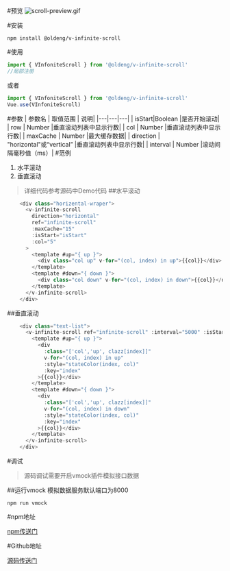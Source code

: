 #预览
![scroll-preview.gif](https://upload-images.jianshu.io/upload_images/15373994-58182328d0a05d78.gif?imageMogr2/auto-orient/strip)



#安装

```
npm install @oldeng/v-infinite-scroll
```

#使用

```js
import { VInfoniteScroll } from '@oldeng/v-infinite-scroll'
//局部注册
```
或者
```js
import { VInfoniteScroll } from '@oldeng/v-infinite-scroll'
Vue.use(VInfoniteScroll)
```
#参数
|  参数名 | 取值范围   | 说明|
|---|---|---|
| isStart|Boolean |是否开始滚动|
|  row | Number |垂直滚动列表中显示行数|
|  col | Number |垂直滚动列表中显示行数|
|  maxCache | Number |最大缓存数据|
|  direction | "horizontal"或“vertical” |垂直滚动列表中显示行数|
|  interval | Number |滚动间隔毫秒值（ms）|
#范例
1. 水平滚动
2. 垂直滚动
>详细代码参考源码中Demo代码
##水平滚动
```js
    <div class="horizental-wraper">
      <v-infinite-scroll
        direction="horizontal"
        ref="infinite-scroll"
        :maxCache="15"
        :isStart="isStart"
        :col="5"
      >
        <template #up="{ up }">
          <div class="col up" v-for="(col, index) in up">{{col}}</div>
        </template>
        <template #down="{ down }">
          <div class="col down" v-for="(col, index) in down">{{col}}</div>
        </template>
      </v-infinite-scroll>
    </div>
```
##垂直滚动
```js
    <div class="text-list">
      <v-infinite-scroll ref="infinite-scroll" :interval="5000" :isStart="isStart" :row="5">
        <template #up="{ up }">
          <div
            :class="['col','up', clazz[index]]"
            v-for="(col, index) in up"
            :style="stateColor(index, col)"
            :key="index"
          >{{col}}</div>
        </template>
        <template #down="{ down }">
          <div
            :class="['col','up', clazz[index]]"
            v-for="(col, index) in down"
            :style="stateColor(index, col)"
            :key="index"
          >{{col}}</div>
        </template>
      </v-infinite-scroll>
    </div>
```

#调试
>源码调试需要开启vmock插件模拟接口数据

##运行vmock
模拟数据服务默认端口为8000
```
npm run vmock
```

#npm地址

[npm传送门](https://github.com/oldeng/v-infinite-scroll)

#Github地址

[源码传送门](https://github.com/oldeng/v-infinite-scroll)
